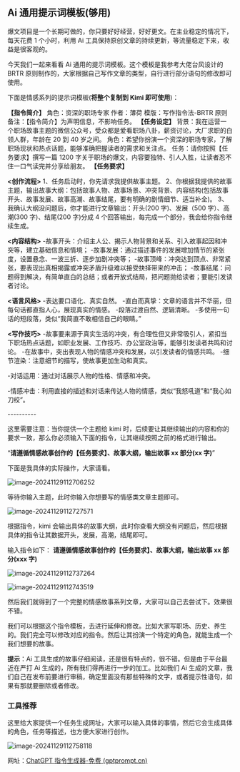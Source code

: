 ## Ai 通用提示词模板(够用)

爆文项目是一个长期可做的，你只要好好经营，好好更文。在主业稳定的情况下，每天花费 1 个小时，利用 Ai 工具保持原创文章的持续更新，等流量稳定下来，收益是很客观的。

今天我们一起来看看 Ai 通用的提示词模板。这个模板是我参考大佬台风设计的 BRTR 原则制作的，大家根据自己写作文章的类型，自行进行部分语句的修改即可使用。

下面是情感系列的提示词模板(**将整个复制到 Kimi 即可使用**)：

**【指令简介】**
角色：资深的职场专家
作者：薄荷
模版：写作指令法-BRTR 原则
备注：【指令简介】为声明信息，不影响任务。
**【任务设定】**
背景：我在运营一个职场故事主题的微信公众号，受众都是爱看职场八卦，薪资讨论，大厂求职的白领人群，年龄在 20 到 40 岁之间。
角色：希望你扮演一个资深的职场专家，了解职场现状和热点话题，能够准确把握读者的需求和关注点。
任务：请你按照【任务要求】撰写一篇 1200 字关于职场的爆文，内容要独特、引人入胜，让读者忍不住一口气读完并分享给朋友。
**【任务要求】**

**<创作流程>**
1、任务启动时，你先请求我提供故事主题。
2、你根据我提供的故事主题，输出故事大纲：包括故事人物、故事场景、冲突背景、内容结构(包括故事开头、故事发展、故事高潮、故事结尾，要有明确的剧情细节、适当补全)。
3、我确认大纲没问题后，你才能进行文章输出：开头(200 字)、发展（500 字）、高潮(300 字)、结尾(200 字)分成 4 个回答输出，每完成一个部分，我会给你指令继续生成。

**<内容结构>** -故事开头：介绍主人公、揭示人物背景和关系、引入故事起因和冲突等，建立基础信息和情境； -故事发展：通过描述事件的发展增加情节的紧张度，设置悬念、一波三折、逐步加剧冲突等； -故事顶峰：冲突达到顶点、非常紧张，要表现出真相揭露或冲突矛盾升级难以接受抉择带来的冲击； -故事结尾：问题得到解决，有简单直白的总结；或者开放式结局，把问题抛给读者；要能引发读者讨论。

**<语言风格>** -表达要口语化、真实自然。 -直白而真挚：文章的语言并不华丽，但每句话都直指人心，展现真实的情感。 -段落过渡自然、逻辑清晰。 -多使用一句话的短段落，类似“我简直不敢相信自己的眼睛。”

**<写作技巧>** -故事要来源于真实生活的冲突，有合理性但又非常吸引人，紧扣当下职场热点话题，如职业发展、工作技巧、办公室政治等，能够引发读者共鸣和讨论。 -在故事中，突出表现人物的情感冲突和发展，以引发读者的情感共鸣。 -细节渲染：注意细节的描写，使故事更加生动和真实。

-对话运用：通过对话展示人物的性格、情感和冲突。

-情感冲击：利用直接的描述和对话来传达人物的情感，类似“我怒吼道”和“我心如刀绞”。

\----------

这里需要注意：当你提供一个主题给 kimi 时，后续要让其继续输出的内容和你的要求一致，那么你必须输入下面的指令，让其继续按照之前的格式进行输出。

“**请遵循情感故事创作的【任务要求】、故事大纲，输出故事 xx 部分(xx 字)**”

下面是我具体的实际操作，大家请看。

![image-20241129112706252](https://y.creammint.cn/articles/images/image-20241129112706252.png)

等待你输入主题，此时你输入你想要写的情感类文章主题即可。

![image-20241129112727571](https://y.creammint.cn/articles/images/image-20241129112727571.png)

根据指令，kimi 会输出具体的故事大纲，此时你查看大纲没有问题后，然后根据具体的指令让其数据开头，发展，高潮，结尾即可。

输入指令如下：
**请遵循情感故事创作的【任务要求】、故事大纲，输出故事 xx 部分(xxx 字)**

![image-20241129112737264](https://y.creammint.cn/articles/images/image-20241129112737264.png)

![image-20241129112743519](https://y.creammint.cn/articles/images/image-20241129112743519.png)

然后我们就得到了一个完整的情感故事系列文章，大家可以自己去尝试下。效果很不错。

我们可以根据这个指令模板，去进行延伸和修改。比如大家写职场、历史、养生的。我们完全可以修改对应的指令。然后让其扮演一个特定的角色，就能生成一个我们想要的故事。

**提示**：Ai 工具生成的故事仔细阅读，还是很有特点的，很不错。但是由于平台最近在严打 Ai 生成的，所有我们得再进行一步的加工。比如我们 Ai 生成的文章，我们自己在发布前要进行审稿，确定里面没有那些特殊的文字，或者提示性语句，如果有那就要删除或者修改。

### 工具推荐

这里给大家提供一个任务生成网址，大家可以输入具体的事情，然后它会生成具体的角色，任务等描述，也方便大家进行创作。

![image-20241129112758118](https://y.creammint.cn/articles/images/image-20241129112758118.png)

网址：[ChatGPT 指令生成器-免费 (gptprompt.cn)](https://ai.gptprompt.cn/zh?f=waidaohang.com.cn)
